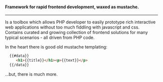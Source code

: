 #### Framework for rapid frontend development, waxed as mustache.
<hr>
Is a toolbox which allows PHP developer to easily prototype rich interactive web applications without too much fiddling with javascript and css.
Contains curated and growing collection of frontend solutions for many typical scenarios - all driven from PHP code.


In the heart there is good old mustache templating:
```html
  {{#data}}
     <h1>{{title}}</h1><p>{{text}}</p>
  {{/data}}    

```

...but, there is much more.
